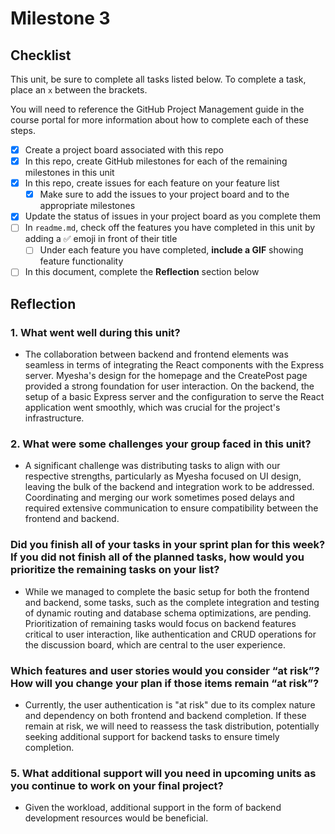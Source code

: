 # Milestone 3

## Checklist

This unit, be sure to complete all tasks listed below. To complete a task, place an `x` between the brackets.

You will need to reference the GitHub Project Management guide in the course portal for more information about how to complete each of these steps.

- [x] Create a project board associated with this repo
- [x] In this repo, create GitHub milestones for each of the remaining milestones in this unit
- [x] In this repo, create issues for each feature on your feature list
  - [x] Make sure to add the issues to your project board and to the appropriate milestones
- [x] Update the status of issues in your project board as you complete them
- [ ] In `readme.md`, check off the features you have completed in this unit by adding a ✅ emoji in front of their title
  - [ ] Under each feature you have completed, **include a GIF** showing feature functionality
- [ ] In this document, complete the **Reflection** section below

## Reflection

### 1. What went well during this unit?

- The collaboration between backend and frontend elements was seamless in terms of integrating the React components with the Express server. Myesha's design for the homepage and the CreatePost page provided a strong foundation for user interaction. On the backend, the setup of a basic Express server and the configuration to serve the React application went smoothly, which was crucial for the project's infrastructure.

### 2. What were some challenges your group faced in this unit?

- A significant challenge was distributing tasks to align with our respective strengths, particularly as Myesha focused on UI design, leaving the bulk of the backend and integration work to be addressed. Coordinating and merging our work sometimes posed delays and required extensive communication to ensure compatibility between the frontend and backend.

### Did you finish all of your tasks in your sprint plan for this week? If you did not finish all of the planned tasks, how would you prioritize the remaining tasks on your list?

- While we managed to complete the basic setup for both the frontend and backend, some tasks, such as the complete integration and testing of dynamic routing and database schema optimizations, are pending. Prioritization of remaining tasks would focus on backend features critical to user interaction, like authentication and CRUD operations for the discussion board, which are central to the user experience.

### Which features and user stories would you consider “at risk”? How will you change your plan if those items remain “at risk”?

- Currently, the user authentication is "at risk" due to its complex nature and dependency on both frontend and backend completion. If these remain at risk, we will need to reassess the task distribution, potentially seeking additional support for backend tasks to ensure timely completion.

### 5. What additional support will you need in upcoming units as you continue to work on your final project?

- Given the workload, additional support in the form of backend development resources would be beneficial.
